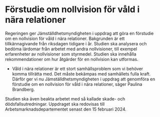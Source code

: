 # Förstudie om nollvision för våld i nära relationer

Regeringen ger Jämställdhetsmyndigheten i uppdrag att göra en förstudie om en nollvision för våld i nära relationer. Bakgrunden är ett tillkännagivande från riksdagen tidigare i år. Studien ska analysera och bedöma lärdomar från arbetet med andra nollvisioner, till exempel erfarenheter av nollvisioner som styrmedel. Studien ska innehålla rekommendationer om hur åtgärder för en nollvision kan utformas.

- Våld i nära relationer är ett stort samhällsproblem som vi behöver komma tillrätta med. Det måste bekämpas med samhällets fulla kraft. Därför ger vi nu Jämställdhetsmyndigheten i uppdrag att genomföra en förstudie om en nollvision för våld i nära relationer, säger Paulina Brandberg.

Studien ska även beakta arbetet med så kallade skade- och dödsfallsutredningar. Uppdraget ska redovisas till Arbetsmarknadsdepartementet senast den 15 februari 2024.
